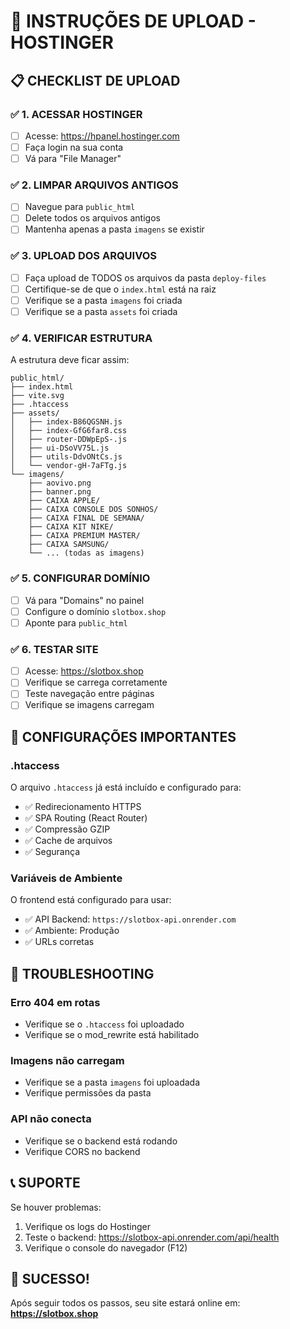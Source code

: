# 🚀 INSTRUÇÕES DE UPLOAD - HOSTINGER

## 📋 CHECKLIST DE UPLOAD

### ✅ 1. ACESSAR HOSTINGER
- [ ] Acesse: https://hpanel.hostinger.com
- [ ] Faça login na sua conta
- [ ] Vá para "File Manager"

### ✅ 2. LIMPAR ARQUIVOS ANTIGOS
- [ ] Navegue para `public_html`
- [ ] Delete todos os arquivos antigos
- [ ] Mantenha apenas a pasta `imagens` se existir

### ✅ 3. UPLOAD DOS ARQUIVOS
- [ ] Faça upload de TODOS os arquivos da pasta `deploy-files`
- [ ] Certifique-se de que o `index.html` está na raiz
- [ ] Verifique se a pasta `imagens` foi criada
- [ ] Verifique se a pasta `assets` foi criada

### ✅ 4. VERIFICAR ESTRUTURA
A estrutura deve ficar assim:
```
public_html/
├── index.html
├── vite.svg
├── .htaccess
├── assets/
│   ├── index-B86QGSNH.js
│   ├── index-GfG6far8.css
│   ├── router-DDWpEpS-.js
│   ├── ui-DSoVV75L.js
│   ├── utils-DdvONtCs.js
│   └── vendor-gH-7aFTg.js
└── imagens/
    ├── aovivo.png
    ├── banner.png
    ├── CAIXA APPLE/
    ├── CAIXA CONSOLE DOS SONHOS/
    ├── CAIXA FINAL DE SEMANA/
    ├── CAIXA KIT NIKE/
    ├── CAIXA PREMIUM MASTER/
    ├── CAIXA SAMSUNG/
    └── ... (todas as imagens)
```

### ✅ 5. CONFIGURAR DOMÍNIO
- [ ] Vá para "Domains" no painel
- [ ] Configure o domínio `slotbox.shop`
- [ ] Aponte para `public_html`

### ✅ 6. TESTAR SITE
- [ ] Acesse: https://slotbox.shop
- [ ] Verifique se carrega corretamente
- [ ] Teste navegação entre páginas
- [ ] Verifique se imagens carregam

## 🔧 CONFIGURAÇÕES IMPORTANTES

### .htaccess
O arquivo `.htaccess` já está incluído e configurado para:
- ✅ Redirecionamento HTTPS
- ✅ SPA Routing (React Router)
- ✅ Compressão GZIP
- ✅ Cache de arquivos
- ✅ Segurança

### Variáveis de Ambiente
O frontend está configurado para usar:
- ✅ API Backend: `https://slotbox-api.onrender.com`
- ✅ Ambiente: Produção
- ✅ URLs corretas

## 🚨 TROUBLESHOOTING

### Erro 404 em rotas
- Verifique se o `.htaccess` foi uploadado
- Verifique se o mod_rewrite está habilitado

### Imagens não carregam
- Verifique se a pasta `imagens` foi uploadada
- Verifique permissões da pasta

### API não conecta
- Verifique se o backend está rodando
- Verifique CORS no backend

## 📞 SUPORTE

Se houver problemas:
1. Verifique os logs do Hostinger
2. Teste o backend: https://slotbox-api.onrender.com/api/health
3. Verifique o console do navegador (F12)

## 🎉 SUCESSO!

Após seguir todos os passos, seu site estará online em:
**https://slotbox.shop**
